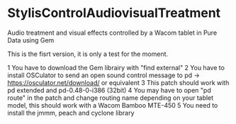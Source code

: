 # StylisControlAudiovisualTreatment
Audio treatment and visual effects controlled by a Wacom tablet in Pure Data using Gem

This is the fisrt version, it is only a test for the moment. 


1 You have to download the Gem librairy with "find external"
2 You have to install OSCulator to send an open sound control message to pd -> https://osculator.net/download/ or equivalent
3 This patch should work with pd extended and pd-0.48-0-i386 (32bit)
4 You may have to open "pd route" in the patch and change routing name depending on your tablet model, this should work with a Wacom Bamboo MTE-450
5 You need to install the jmmm, peach and cyclone library
